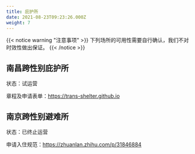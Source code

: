```yaml
---
title: 庇护所
date: 2021-08-23T09:23:26.000Z
weight: 7
---
```


{{< notice warning "注意事项" >}}
下列场所的可用性需要自行确认，我们不对时效性做出保证。
{{< /notice >}}

## 南昌跨性别庇护所

状态：试运营

章程及申请表单：<https://trans-shelter.github.io>

## 南京跨性别避难所

状态：已终止运营

申请入住规范：<https://zhuanlan.zhihu.com/p/31846884>
